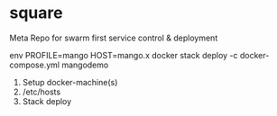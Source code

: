 # square
Meta Repo for swarm first service control &amp; deployment

env PROFILE=mango HOST=mango.x docker stack deploy -c docker-compose.yml mangodemo

1. Setup docker-machine(s)
2. /etc/hosts
2. Stack deploy